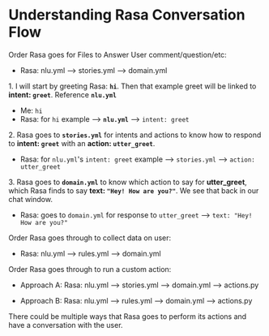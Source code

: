 # Understanding Rasa Conversation Flow

Order Rasa goes for Files to Answer User comment/question/etc:

- Rasa: nlu.yml --> stories.yml --> domain.yml

1\. I will start by greeting Rasa: **`hi`**. Then that example greet will be linked to **intent: `greet`**. Reference **`nlu.yml`**

- Me: `hi`
- Rasa: for `hi` example --> **`nlu.yml`** --> `intent: greet`

2\. Rasa goes to **`stories.yml`** for intents and actions to know how to respond to **intent: `greet`** with an **action: `utter_greet`**.

- Rasa: for `nlu.yml`'s `intent: greet` example -->  `stories.yml` --> `action: utter_greet`

3\. Rasa goes to **`domain.yml`** to know which action to say for **utter_greet**, which Rasa finds to say **text: `"Hey! How are you?"`**. We see that back in our chat window.

- Rasa: goes to `domain.yml` for response to `utter_greet` --> `text: "Hey! How are you?"`

Order Rasa goes through to collect data on user:

- Rasa: nlu.yml --> rules.yml --> domain.yml

Order Rasa goes through to run a custom action:

- Approach A: Rasa: nlu.yml --> stories.yml --> domain.yml --> actions.py

- Approach B: Rasa: nlu.yml --> rules.yml --> domain.yml --> actions.py

There could be multiple ways that Rasa goes to perform its actions and have a conversation with the user.

